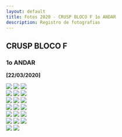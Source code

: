 ```yaml
---
layout: default
title: Fotos 2020 - CRUSP BLOCO F 1o ANDAR
description: Registro de fotografias
---
```


<!-- 
Em href="" colocar dentro das aspas o link 
do arquivo seja no drive ou no próprio github
LEMBRE-SE SEMPRE DE TORNÁ-LO PÚBLICO
-->

## CRUSP BLOCO F
### 1o ANDAR

<b>[22/03/2020]</b>
<p></p>
<div class="row justify-content-center">
	<div class="col-md-8">
		<div class="row">
			<a href="./andar1/1.jpg" data-toggle="lightbox" class="col-sm-4"><img src="./andar1/1.jpg" class="img-fluid"></a>
			<a href="./andar1/2.jpg" data-toggle="lightbox" class="col-sm-4"><img src="./andar1/2.jpg" class="img-fluid"></a>
			<a href="./andar1/3.jpg" data-toggle="lightbox" class="col-sm-4"><img src="./andar1/3.jpg" class="img-fluid"></a>
		</div>
	</div>
</div>
<div class="row justify-content-center">
	<div class="col-md-8">
		<div class="row">
			<a href="./andar1/4.jpg" data-toggle="lightbox" class="col-sm-4"><img src="./andar1/4.jpg" class="img-fluid"></a>
			<a href="./andar1/5.jpg" data-toggle="lightbox" class="col-sm-4"><img src="./andar1/5.jpg" class="img-fluid"></a>
			<a href="./andar1/6.jpg" data-toggle="lightbox" class="col-sm-4"><img src="./andar1/6.jpg" class="img-fluid"></a>
		</div>
	</div>
</div>
<div class="row justify-content-center">
	<div class="col-md-8">
		<div class="row">
			<a href="./andar1/7.jpg" data-toggle="lightbox" class="col-sm-4"><img src="./andar1/7.jpg" class="img-fluid"></a>
			<a href="./andar1/8.jpg" data-toggle="lightbox" class="col-sm-4"><img src="./andar1/8.jpg" class="img-fluid"></a>
			<a href="./andar1/9.jpg" data-toggle="lightbox" class="col-sm-4"><img src="./andar1/9.jpg" class="img-fluid"></a>
		</div>
	</div>
</div>
<div class="row justify-content-center">
	<div class="col-md-8">
		<div class="row">
			<a href="./andar1/10.jpg" data-toggle="lightbox" class="col-sm-4"><img src="./andar1/10.jpg" class="img-fluid"></a>
			<a href="./andar1/11.jpg" data-toggle="lightbox" class="col-sm-4"><img src="./andar1/11.jpg" class="img-fluid"></a>
			<a href="./andar1/12.jpg" data-toggle="lightbox" class="col-sm-4"><img src="./andar1/12.jpg" class="img-fluid"></a>
		</div>
	</div>
</div>
<div class="row justify-content-center">
	<div class="col-md-8">
		<div class="row">
			<a href="./andar1/13.jpg" data-toggle="lightbox" class="col-sm-4"><img src="./andar1/13.jpg" class="img-fluid"></a>
			<a href="./andar1/14.jpg" data-toggle="lightbox" class="col-sm-4"><img src="./andar1/14.jpg" class="img-fluid"></a>
			<a href="./andar1/15.jpg" data-toggle="lightbox" class="col-sm-4"><img src="./andar1/15.jpg" class="img-fluid"></a>
		</div>
	</div>
</div>
<div class="row justify-content-center">
	<div class="col-md-8">
		<div class="row">
			<a href="./andar1/16.jpg" data-toggle="lightbox" class="col-sm-4"><img src="./andar1/16.jpg" class="img-fluid"></a>
			<a href="./andar1/17.jpg" data-toggle="lightbox" class="col-sm-4"><img src="./andar1/17.jpg" class="img-fluid"></a>
			<a href="./andar1/18.jpg" data-toggle="lightbox" class="col-sm-4"><img src="./andar1/18.jpg" class="img-fluid"></a>
		</div>
	</div>
</div>
<div class="row justify-content-center">
	<div class="col-md-8">
		<div class="row">
			<a href="./andar1/19.jpg" data-toggle="lightbox" class="col-sm-4"><img src="./andar1/19.jpg" class="img-fluid"></a>
			<a href="./andar1/20.jpg" data-toggle="lightbox" class="col-sm-4"><img src="./andar1/20.jpg" class="img-fluid"></a>
		</div>
	</div>
</div>


<style>
 /* Three image containers (use 25% for four, and 50% for two, etc) */
.column {
  float: left;
  width: 33.33% !important;
  padding: 5px;
}

/* Clear floats after image containers */
.row::after {
  content: "";
  clear: both;
  display: table;
} 
</style>